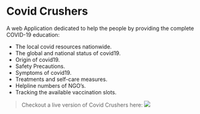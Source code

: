# Covid Crushers
A web Application dedicated to help the people by providing the complete COVID-19 education:

- The local covid resources nationwide.
- The global and national status of covid19.
- Origin of covid19.
- Safety Precautions.
- Symptoms of covid19.
- Treatments and self-care measures.
- Helpline numbers of NGO’s.
- Tracking the available vaccination slots.

> Checkout a live version of Covid Crushers here: <a href=https://covidcrushers.herokuapp.com> <img src=https://img.shields.io/badge/Covid_Crushers-important> </a>

